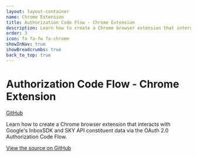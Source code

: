 ```yaml
---
layout: layout-container
name: Chrome Extension
title: Authorization Code Flow - Chrome Extension
description: Learn how to create a Chrome browser extension that interacts with Google's InboxSDK and SKY API constituent data via the OAuth 2.0 Authorization Code Flow.
order: 3
icon: fa fa-fw fa-chrome
showInNav: true
showBreadcrumbs: true
back_to_top: true
---
```



# Authorization Code Flow - Chrome Extension

<a class="btn btn-primary" href="{{ stache.config.github_repo_web_api_authorization_chrome_extension }}" target="blank"><i class="fa fa-github fa-lg"></i> GitHub</a>

Learn how to create a Chrome browser extension that interacts with Google's InboxSDK and SKY API constituent data via the OAuth 2.0 Authorization Code Flow.

<a href="{{ stache.config.github_repo_web_api_authorization_chrome_extension }}" target="_blank">View the source on GitHub <i class="fa fa-external-link"></i></a>

